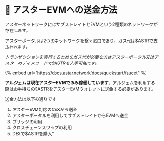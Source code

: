 # 🔀 アスターEVMへの送金方法

アスターネットワークにはサブストレイトとEVMという2種類のネットワークが存在します。

アスターポータルは2つのネットワークを繋ぐ窓口であり、ガス代は$ASTRで支払われます。

_トランザクションを実行するためのガス代が必要な方はアスターポータル又はアスターのディスコードで$ASTRを入手可能です。_

{% embed url="https://docs.astar.network/docs/quickstart/faucet" %}

**アルジェムは現在アスターEVMでのみ稼働しています**。アルジェムを利用する際はお手持ちの$ASTRをアスターEVMウォレットに送金する必要があります。

送金方法は以下の通りです

1. アスターEVM対応のCEXから送金&#x20;
2. アスターポータルを利用してサブストレイトからEVMへ送金&#x20;
3. ブリッジの利用&#x20;
4. クロスチェーンスワップの利用&#x20;
5. DEXで$ASTRを購入"

